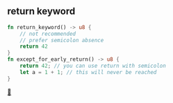 ## return keyword

```rust
fn return_keyword() -> u8 { 
    // not recommended
    // prefer semicolon absence
    return 42 
}
fn except_for_early_return() -> u8 { 
    return 42; // you can use return with semicolon
    let a = 1 + 1; // this will never be reached
}
```

[📒](https://doc.rust-lang.org/1.17.0/book/functions.html)
